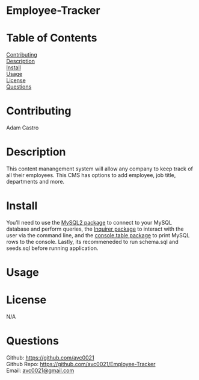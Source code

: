 # Employee-Tracker

# Table of Contents
  [Contributing](#name)</br>
  [Description](#description)</br>
  [Install](#install)</br>
  [Usage](#usage)</br>
  [License](#license)</br>
  [Questions](#github)</br>

# Contributing
Adam Castro

# Description
This content manangement system will allow any company to keep track of all their employees. This CMS has options to add employee, job title, departments and more.

# Install
You’ll need to use the [MySQL2 package](https://www.npmjs.com/package/mysql2) to connect to your MySQL database and perform queries, the [Inquirer package](https://www.npmjs.com/package/inquirer) to interact with the user via the command line, and the [console.table package](https://www.npmjs.com/package/console.table) to print MySQL rows to the console. 
Lastly, its recommeneded to run schema.sql and seeds.sql before running application. 

# Usage


# License
N/A

# Questions
Github: https://github.com/avc0021</br>
Github Repo: https://github.com/avc0021/Employee-Tracker</br>
Email: avc0021@gmail.com
